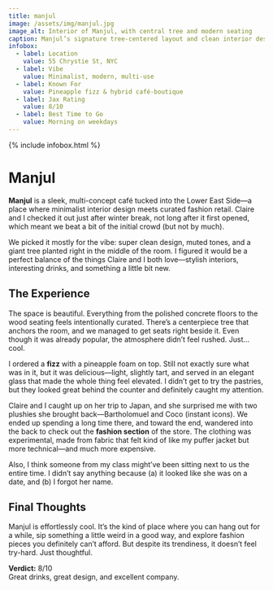 ```yaml
---
title: manjul
image: /assets/img/manjul.jpg
image_alt: Interior of Manjul, with central tree and modern seating
caption: Manjul’s signature tree-centered layout and clean interior design
infobox:
  - label: Location
    value: 55 Chrystie St, NYC
  - label: Vibe
    value: Minimalist, modern, multi-use
  - label: Known For
    value: Pineapple fizz & hybrid café-boutique
  - label: Jax Rating
    value: 8/10
  - label: Best Time to Go
    value: Morning on weekdays
---
```


{% include infobox.html %}

# Manjul

**Manjul** is a sleek, multi-concept café tucked into the Lower East Side—a place where minimalist interior design meets curated fashion retail. Claire and I checked it out just after winter break, not long after it first opened, which meant we beat a bit of the initial crowd (but not by much).

We picked it mostly for the vibe: super clean design, muted tones, and a giant tree planted right in the middle of the room. I figured it would be a perfect balance of the things Claire and I both love—stylish interiors, interesting drinks, and something a little bit new.

## The Experience

The space is beautiful. Everything from the polished concrete floors to the wood seating feels intentionally curated. There’s a centerpiece tree that anchors the room, and we managed to get seats right beside it. Even though it was already popular, the atmosphere didn’t feel rushed. Just… cool.

I ordered a **fizz** with a pineapple foam on top. Still not exactly sure what was in it, but it was delicious—light, slightly tart, and served in an elegant glass that made the whole thing feel elevated. I didn’t get to try the pastries, but they looked great behind the counter and definitely caught my attention.

Claire and I caught up on her trip to Japan, and she surprised me with two plushies she brought back—Bartholomuel and Coco (instant icons). We ended up spending a long time there, and toward the end, wandered into the back to check out the **fashion section** of the store. The clothing was experimental, made from fabric that felt kind of like my puffer jacket but more technical—and much more expensive.

Also, I think someone from my class might’ve been sitting next to us the entire time. I didn’t say anything because (a) it looked like she was on a date, and (b) I forgot her name.

## Final Thoughts

Manjul is effortlessly cool. It’s the kind of place where you can hang out for a while, sip something a little weird in a good way, and explore fashion pieces you definitely can’t afford. But despite its trendiness, it doesn’t feel try-hard. Just thoughtful.

**Verdict:** 8/10  
Great drinks, great design, and excellent company.
